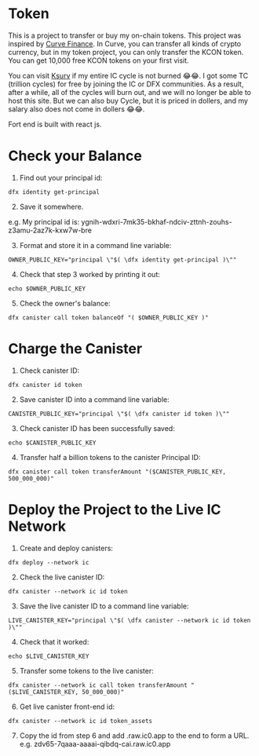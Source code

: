 # Token

This is a project to transfer or buy my on-chain tokens. This project was inspired by [Curve Finance](https://curve.fi/#/ethereum/swap). In Curve, you can transfer all kinds of crypto currency, but in my token project, you can only transfer the KCON token. You can get 10,000 free KCON tokens on your first visit.


You can visit [Ksurv](https://emuqj-xyaaa-aaaam-abana-cai.ic0.app/) if my entire IC cycle is not burned 😂😂. I got some TC (trillion cycles) for free by joining the IC or DFX communities. As a result, after a while, all of the cycles will burn out, and we will no longer be able to host this site. But we can also buy Cycle, but it is priced in dollers, and my salary also does not come in dollers 😂😂.

Fort end is built with react js. 


# Check your Balance

1. Find out your principal id:

```
dfx identity get-principal
```

2. Save it somewhere.

e.g. My principal id is: ygnih-wdxri-7mk35-bkhaf-ndciv-zttnh-zouhs-z3amu-2az7k-kxw7w-bre


3. Format and store it in a command line variable:
```
OWNER_PUBLIC_KEY="principal \"$( \dfx identity get-principal )\""
```

4. Check that step 3 worked by printing it out:
```
echo $OWNER_PUBLIC_KEY
```

5. Check the owner's balance:
```
dfx canister call token balanceOf "( $OWNER_PUBLIC_KEY )"
```

# Charge the Canister


1. Check canister ID:
```
dfx canister id token
```

2. Save canister ID into a command line variable:
```
CANISTER_PUBLIC_KEY="principal \"$( \dfx canister id token )\""
```

3. Check canister ID has been successfully saved:
```
echo $CANISTER_PUBLIC_KEY
```

4. Transfer half a billion tokens to the canister Principal ID:
```
dfx canister call token transferAmount "($CANISTER_PUBLIC_KEY, 500_000_000)"
```

# Deploy the Project to the Live IC Network

1. Create and deploy canisters:

```
dfx deploy --network ic
```

2. Check the live canister ID:
```
dfx canister --network ic id token
```

3. Save the live canister ID to a command line variable:
```
LIVE_CANISTER_KEY="principal \"$( \dfx canister --network ic id token )\""
```

4. Check that it worked:
```
echo $LIVE_CANISTER_KEY
```

5. Transfer some tokens to the live canister:
```
dfx canister --network ic call token transferAmount "($LIVE_CANISTER_KEY, 50_000_000)"
```

6. Get live canister front-end id:
```
dfx canister --network ic id token_assets
```
7. Copy the id from step 6 and add .raw.ic0.app to the end to form a URL.
e.g. zdv65-7qaaa-aaaai-qibdq-cai.raw.ic0.app
